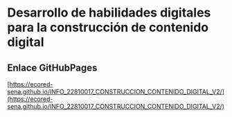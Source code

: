 # **Desarrollo de habilidades digitales para la construcción de contenido digital**

## **Enlace GitHubPages**

[https://ecored-sena.github.io/INFO_22810017_CONSTRUCCION_CONTENIDO_DIGITAL_V2/](https://ecored-sena.github.io/INFO_22810017_CONSTRUCCION_CONTENIDO_DIGITAL_V2/)

#
